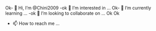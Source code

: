 Ok- 👋 Hi, I’m @Chini2009
-ok 👀 I’m interested in ...
Ok- 🌱 I’m currently learning ...
-ok 💞️ I’m looking to collaborate on ...
Ok
Ok
- 📫 How to reach me ...

<!---
Chini2009/Chini2009 is a ✨ special ✨ repository because its `README.md` (this file) appears on your GitHub profile.
You can click the Preview link to take a look at your changes.
--->
